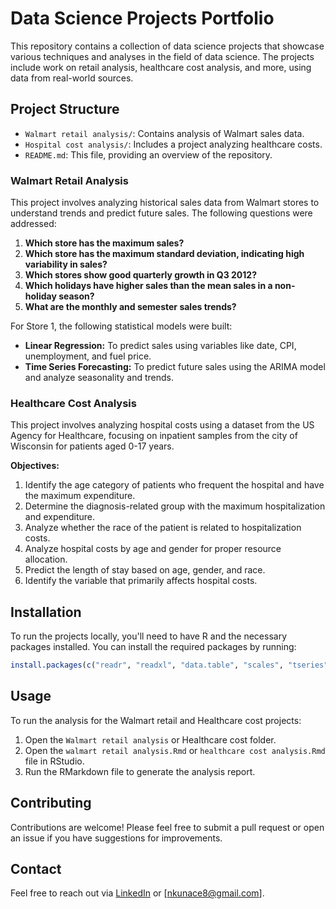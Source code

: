 # Data Science Projects Portfolio

This repository contains a collection of data science projects that showcase various techniques and analyses in the field of data science. The projects include work on retail analysis, healthcare cost analysis, and more, using data from real-world sources.

## Project Structure
- `Walmart retail analysis/`: Contains analysis of Walmart sales data.
- `Hospital cost analysis/`: Includes a project analyzing healthcare costs.
- `README.md`: This file, providing an overview of the repository.

### Walmart Retail Analysis

This project involves analyzing historical sales data from Walmart stores to understand trends and predict future sales. The following questions were addressed:

1. **Which store has the maximum sales?**
2. **Which store has the maximum standard deviation, indicating high variability in sales?**
3. **Which stores show good quarterly growth in Q3 2012?**
4. **Which holidays have higher sales than the mean sales in a non-holiday season?**
5. **What are the monthly and semester sales trends?**

For Store 1, the following statistical models were built:
- **Linear Regression:** To predict sales using variables like date, CPI, unemployment, and fuel price.
- **Time Series Forecasting:** To predict future sales using the ARIMA model and analyze seasonality and trends.

### Healthcare Cost Analysis

This project involves analyzing hospital costs using a dataset from the US Agency for Healthcare, focusing on inpatient samples from the city of Wisconsin for patients aged 0-17 years.

**Objectives:**
1. Identify the age category of patients who frequent the hospital and have the maximum expenditure.
2. Determine the diagnosis-related group with the maximum hospitalization and expenditure.
3. Analyze whether the race of the patient is related to hospitalization costs.
4. Analyze hospital costs by age and gender for proper resource allocation.
5. Predict the length of stay based on age, gender, and race.
6. Identify the variable that primarily affects hospital costs.

## Installation
To run the projects locally, you'll need to have R and the necessary packages installed. You can install the required packages by running:
```r
install.packages(c("readr", "readxl", "data.table", "scales", "tseries", "dplyr", "ggplot2", "forecast", "tidyverse", "lubridate"))
```

## Usage
To run the analysis for the Walmart retail and Healthcare cost projects:
1. Open the `Walmart retail analysis` or Healthcare cost folder.
2. Open the `walmart retail analysis.Rmd` or `healthcare cost analysis.Rmd` file in RStudio.
3. Run the RMarkdown file to generate the analysis report.

## Contributing
Contributions are welcome! Please feel free to submit a pull request or open an issue if you have suggestions for improvements.

## Contact
Feel free to reach out via [LinkedIn](https://www.linkedin.com/in/cyril-nkuna-986b25193/) or [nkunace8@gmail.com].

